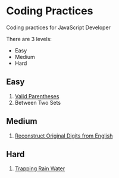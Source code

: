 # Coding Practices

Coding practices for JavaScript Developer

There are 3 levels:

- Easy
- Medium
- Hard
  
## Easy

1. [Valid Parentheses](https://github.com/hoangtranson/coding-practices/tree/master/easy/valid-parentheses)
2. Between Two Sets

## Medium

1. [Reconstruct Original Digits from English](https://github.com/hoangtranson/coding-practices/tree/master/medium/reconstruct-original-digits-from-english)

## Hard

1. [Trapping Rain Water](https://github.com/hoangtranson/coding-practices/tree/master/hard/trapping-rain-water)

